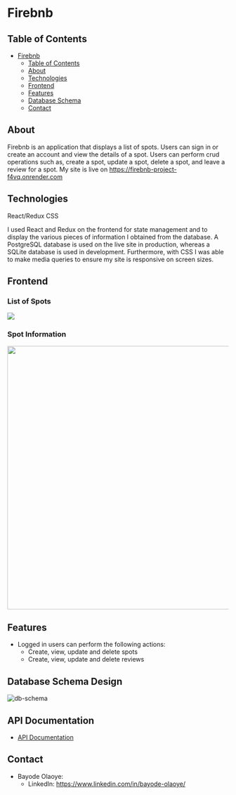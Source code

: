 # Firebnb

## Table of Contents

- [Firebnb](#firebnb)
  - [Table of Contents](#table-of-contents)
  - [About](#about)
  - [Technologies](#technologies)
  - [Frontend](#frontend)
  - [Features](#features)
  - [Database Schema](#database-schema-design)
  - [Contact](#contact)

## About

Firebnb is an application that displays a list of spots. Users can sign in or create an account and view the details of a spot. Users can perform crud operations such as, create a spot, update a spot, delete a spot, and leave a review for a spot. My site is live on https://firebnb-project-f4vq.onrender.com

## Technologies

React/Redux CSS

I used React and Redux on the frontend for state management and to display the various pieces of information I obtained from the database. A PostgreSQL database is used on the live site in production, whereas a SQLite database is used in development. Furthermore, with CSS I was able to make media queries to ensure my site is responsive on screen sizes.

## Frontend

### List of Spots

<img src="https://github.com/bayodelaoye/firebnb/blob/dev/frontend/public/Assets/home-page.png" />

### Spot Information

<img width="600px" src="https://github.com/bayodelaoye/firebnb/blob/dev/frontend/public/Assets/spot-details-page.PNG" />

## Features

- Logged in users can perform the following actions:
  - Create, view, update and delete spots
  - Create, view, update and delete reviews

## Database Schema Design

![db-schema]

[db-schema]: ./images/schema.png

## API Documentation

- [API Documentation](./API.md)

## Contact

- Bayode Olaoye:
  - LinkedIn: https://www.linkedin.com/in/bayode-olaoye/

